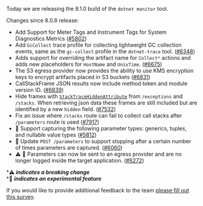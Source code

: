 Today we are releasing the 8.1.0 build of the `dotnet monitor` tool.

Changes since 8.0.8 release:

- Add Support for Meter Tags and Instrument Tags for System Diagnostics Metrics ([#5802](https://github.com/dotnet/dotnet-monitor/pull/5802))
- Add `GcCollect` trace profile for collecting lightweight GC collection events, same as the `gc-collect` profile in the `dotnet-trace` tool. ([#6348](https://github.com/dotnet/dotnet-monitor/pull/6348))
- Adds support for overriding the artifact name for `Collect*` actions and adds new placeholders for `HostName` and `UnixTime`. ([#6675](https://github.com/dotnet/dotnet-monitor/pull/6675))
- The S3 egress provider now provides the ability to use KMS encryption keys to encrypt artifacts placed in S3 buckets ([#6831](https://github.com/dotnet/dotnet-monitor/pull/6831))
- CallStackFrame JSON results now include method token and module version ID. ([#6839](https://github.com/dotnet/dotnet-monitor/pull/6839))
- Hide frames with [`StackTraceHiddenAttribute`](https://learn.microsoft.com/dotnet/api/system.diagnostics.stacktracehiddenattribute) from `/exceptions` and `/stacks`. When retrieving json data these frames are still included but are identified by a new `hidden` field. ([#7532](https://github.com/dotnet/dotnet-monitor/pull/7532))
- Fix an issue where `/stacks` route can fail to collect call stacks after `/parameters` route is used ([#7917](https://github.com/dotnet/dotnet-monitor/pull/7917))
- 🔬 Support capturing the following parameter types: generics, tuples, and nullable value types ([#5812](https://github.com/dotnet/dotnet-monitor/pull/5812))
- 🔬 Update `POST /parameters` to support stopping after a certain number of times parameters are captured. ([#6060](https://github.com/dotnet/dotnet-monitor/pull/6060))
- ⚠️ 🔬 Parameters can now be sent to an egress provider and are no longer logged inside the target application. ([#6272](https://github.com/dotnet/dotnet-monitor/pull/6272))

\*⚠️ **_indicates a breaking change_** \
\*🔬 **_indicates an experimental feature_**

If you would like to provide additional feedback to the team [please fill out this survey](https://aka.ms/dotnet-monitor-survey?src=rn).
